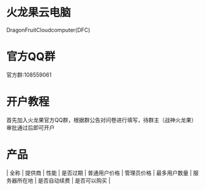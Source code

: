 # 火龙果云电脑 
DragonFruitCloudcomputer(DFC)
# 官方QQ群
官方群:108559061
# 开户教程
首先加入火龙果官方QQ群，根据群公告对问卷进行填写，待群主（战神火龙果）审批通过后即可开户
# 产品
| 全称 | 提供商 | 性能 | 是否过期 | 普通用户价格 | 管理员价格 | 最多用户数量 | 服务器所在地 | 是否自动续费 | 是否可以购买 |

